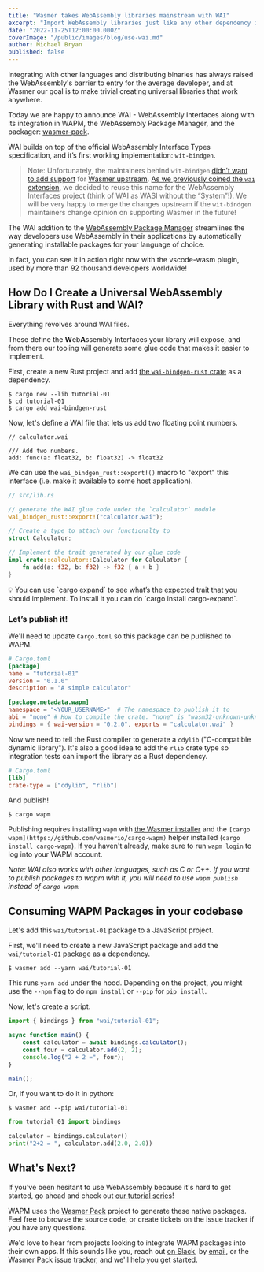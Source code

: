 ```yaml
---
title: "Wasmer takes WebAssembly libraries mainstream with WAI"
excerpt: "Import WebAssembly libraries just like any other dependency in your project"
date: "2022-11-25T12:00:00.000Z"
coverImage: "/public/images/blog/use-wai.md"
author: Michael Bryan
published: false
---
```


Integrating with other languages and distributing binaries has always raised the WebAssembly's barrier to entry for the average developer, and at Wasmer our goal is to make trivial creating universal libraries that work anywhere.

Today we are happy to announce WAI - WebAssembly Interfaces along with its integration in WAPM, the WebAssembly Package Manager, and the packager: [wasmer-pack](https://github.com/wasmerio/wasmer-pack).

WAI builds on top of the official WebAssembly Interface Types specification, and it’s first working implementation: `wit-bindgen`.

> Note: Unfortunately, the maintainers behind `wit-bindgen` [didn’t want to add support](https://github.com/bytecodealliance/wit-bindgen/issues/306) for [Wasmer upstream](https://github.com/bytecodealliance/wit-bindgen/pull/173). [As we previously coined the `wai` extension](https://medium.com/wasmer/introducing-webassembly-interfaces-bb3c05bc671), we decided to reuse this name for the WebAssembly Interfaces project (think of WAI as WASI without the “System”!). We will be very happy to merge the changes upstream if the `wit-bindgen` maintainers change opinion on supporting Wasmer in the future!

The WAI addition to the [WebAssembly Package Manager](https://wapm.io/) streamlines the way developers use WebAssembly in their applications by automatically generating installable packages for your language of choice.

In fact, you can see it in action right now with the vscode-wasm plugin, used by more than 92 thousand developers worldwide!

## How Do I Create a Universal WebAssembly Library with Rust and WAI?

Everything revolves around WAI files.

These define the **W**eb**A**ssembly **I**nterfaces your library will expose, and from there our tooling will generate some glue code that makes it easier to implement.

First, create a new Rust project and add [the `wai-bindgen-rust` crate](https://lib.rs/wai-bindgen-rust) as a dependency.

```
$ cargo new --lib tutorial-01
$ cd tutorial-01
$ cargo add wai-bindgen-rust
```

Now, let's define a WAI file that lets us add two floating point numbers.

```
// calculator.wai

/// Add two numbers.
add: func(a: float32, b: float32) -> float32
```

We can use the `wai_bindgen_rust::export!()` macro to "export" this interface (i.e. make it available to some host application).

```rust
// src/lib.rs

// generate the WAI glue code under the `calculator` module
wai_bindgen_rust::export!("calculator.wai");

// Create a type to attach our functionalty to
struct Calculator;

// Implement the trait generated by our glue code
impl crate::calculator::Calculator for Calculator {
	fn add(a: f32, b: f32) -> f32 { a + b }
}

```

<aside>
💡 You can use `cargo expand` to see what’s the expected trait that you should implement. To install it you can do `cargo install cargo-expand`.

</aside>

### Let’s publish it!

We'll need to update `Cargo.toml` so this package can be published to WAPM.

```toml
# Cargo.toml
[package]
name = "tutorial-01"
version = "0.1.0"
description = "A simple calculator"

[package.metadata.wapm]
namespace = "<YOUR_USERNAME>"  # The namespace to publish it to
abi = "none" # How to compile the crate. "none" is "wasm32-unknown-unknown"
bindings = { wai-version = "0.2.0", exports = "calculator.wai" }
```

Now we need to tell the Rust compiler to generate a `cdylib` ("C-compatible
dynamic library"). It's also a good idea to add the `rlib` crate type so
integration tests can import the library as a Rust dependency.


```toml
# Cargo.toml
[lib]
crate-type = ["cdylib", "rlib"]
```

And publish!

```console
$ cargo wapm
```

Publishing requires installing `wapm` with [the Wasmer installer](https://docs.wasmer.io/ecosystem/wapm/getting-started) and the `[cargo wapm](https://github.com/wasmerio/cargo-wapm)`  helper installed (`cargo install cargo-wapm`). If you haven't already, make sure to run `wapm login` to log into your WAPM account.

*Note: WAI also works with other languages, such as C or C++. If you want to publish packages to wapm with it, you will need to use `wapm publish` instead of `cargo wapm`.*

## Consuming WAPM Packages in your codebase

Let's add this `wai/tutorial-01` package to a JavaScript project.

First, we'll need to create a new JavaScript package and add the `wai/tutorial-01` package as a dependency.

```console
$ wasmer add --yarn wai/tutorial-01
```

This runs `yarn add` under the hood. Depending on the project, you might use the `--npm` flag to do `npm install` or `--pip` for `pip install`.

Now, let's create a script.

```jsx
import { bindings } from "wai/tutorial-01";

async function main() {
	const calculator = await bindings.calculator();
	const four = calculator.add(2, 2);
	console.log("2 + 2 =", four);
}

main();
```

Or, if you want to do it in python:

```console
$ wasmer add --pip wai/tutorial-01
```

```python
from tutorial_01 import bindings

calculator = bindings.calculator()
print("2+2 = ", calculator.add(2.0, 2.0))
```

## What's Next?

If you've been hesitant to use WebAssembly because it's hard to get started, go ahead and check out [our tutorial series](https://wasmerio.github.io/wasmer-pack/user-docs/tutorial/01-hello-world.html)!

WAPM uses the [Wasmer Pack](https://github.com/wasmerio/wasmer-pack) project to generate these native packages. Feel free to browse the source code, or create tickets on the issue tracker if you have any questions.

We'd love to hear from projects looking to integrate WAPM packages into their own apps. If this sounds like you, reach out [on Slack](https://slack.wasmer.io/), by [email](mailto:engineering@wasmer.io), or the Wasmer Pack issue tracker, and we'll help you get started.
